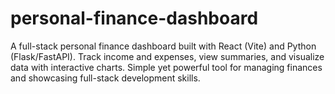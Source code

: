 # personal-finance-dashboard
A full-stack personal finance dashboard built with React (Vite) and Python (Flask/FastAPI). Track income and expenses, view summaries, and visualize data with interactive charts. Simple yet powerful tool for managing finances and showcasing full-stack development skills.
